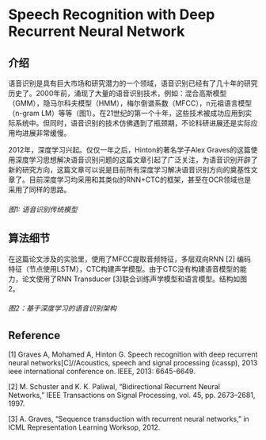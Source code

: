 # Speech Recognition with Deep Recurrent Neural Network

## 介绍

语音识别是具有巨大市场和研究潜力的一个领域，语音识别已经有了几十年的研究历史了。2000年前，涌现了大量的语音识别技术，例如：混合高斯模型（GMM），隐马尔科夫模型（HMM），梅尔倒谱系数（MFCC），n元祖语言模型（n-gram LM）等等（图1）。在21世纪的第一个十年，这些技术被成功应用到实际系统中。但同时，语音识别的技术仿佛遇到了瓶颈期，不论科研进展还是实际应用均进展非常缓慢。

2012年，深度学习兴起。仅仅一年之后，Hinton的著名学子Alex Graves的这篇使用深度学习思想解决语音识别问题的这篇文章引起了广泛关注，为语音识别开辟了新的研究方向，这篇文章可以说是目前所有深度学习解决语音识别方向的奠基性文章了。目前深度学习均采用和其类似的RNN+CTC的框架，甚至在OCR领域也是采用了同样的思路。

###### 图1: 语音识别传统模型

## 算法细节

在这篇论文涉及的实验里，使用了MFCC提取音频特征，多层双向RNN \[2\] 编码特征（节点使用LSTM），CTC构建声学模型。由于CTC没有构建语音模型的能力，论文使用了RNN Transducer \[3\]联合训练声学模型和语言模型。结构如图2。

###### 图2：基于深度学习的语音识别架构



## Reference

\[1\] Graves A, Mohamed A, Hinton G. Speech recognition with deep recurrent neural networks\[C\]//Acoustics, speech and signal processing \(icassp\), 2013 ieee international conference on. IEEE, 2013: 6645-6649.

\[2\] M. Schuster and K. K. Paliwal, “Bidirectional Recurrent Neural Networks,” IEEE Transactions on Signal Processing, vol. 45, pp. 2673–2681, 1997.

\[3\] A. Graves, “Sequence transduction with recurrent neural networks,” in ICML Representation Learning Worksop, 2012.

